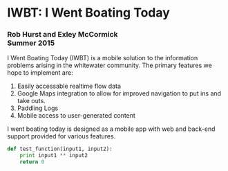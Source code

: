 # IWBT: I Went Boating Today
<h3>Rob Hurst and Exley McCormick<br>
Summer 2015</h3>

I Went Boating Today (IWBT) is a mobile solution to the information problems arising in the whitewater community. The primary features we hope to implement are:
<ol>
	<li>Easily accessable realtime flow data
	<li>Google Maps integration to allow for improved navigation to put ins and take outs.
	<li>Paddling Logs
	<li>Mobile access to user-generated content
</ol>
I went boating today is designed as a mobile app with web and back-end support provided for various features.

```python
def test_function(input1, input2):
    print input1 ** input2
    return 0
```